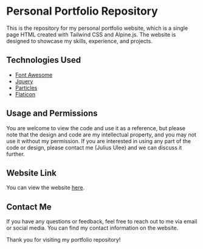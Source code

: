 # Personal Portfolio Repository

This is the repository for my personal portfolio website, which is a single page HTML created with Tailwind CSS and Alpine.js. The website is designed to showcase my skills, experience, and projects.

## Technologies Used

- [Font Awesome](https://fontawesome.com/)
- [Jquery](https://jquery.com/)
- [Particles](https://github.com/VincentGarreau/particles.js/)
- [Flaticon](https://flaticon.com/)

## Usage and Permissions

You are welcome to view the code and use it as a reference, but please note that the design and code are my intellectual property, and you may not use it without my permission. If you are interested in using any part of the code or design, please contact me (Julius Ulee) and we can discuss it further.

## Website Link

You can view the website [here](https://julius-ulee.github.io/).

## Contact Me

If you have any questions or feedback, feel free to reach out to me via email or social media. You can find my contact information on the website.

Thank you for visiting my portfolio repository!
